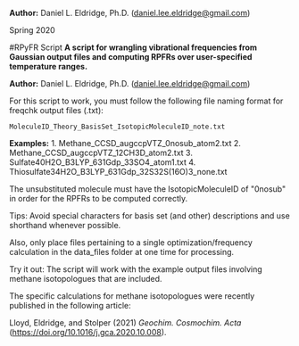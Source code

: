 **Author:** Daniel L. Eldridge, Ph.D. (daniel.lee.eldridge@gmail.com)

Spring 2020

#RPyFR Script
**A script for wrangling vibrational frequencies from Gaussian output files and computing RPFRs
over user-specified temperature ranges.**

**Author:** Daniel L. Eldridge, Ph.D. (daniel.lee.eldridge@gmail.com)

For this script to work, you must follow the following file naming format for freqchk output files (.txt):

    MoleculeID_Theory_BasisSet_IsotopicMoleculeID_note.txt

**Examples:**
    1. Methane_CCSD_augccpVTZ_0nosub_atom2.txt
    2. Methane_CCSD_augccpVTZ_12CH3D_atom2.txt
    3. Sulfate40H2O_B3LYP_631Gdp_33SO4_atom1.txt
    4. Thiosulfate34H2O_B3LYP_631Gdp_32S32S(16O)3_none.txt

The unsubstituted molecule must have the IsotopicMoleculeID of "0nosub" in order for the RPFRs to be
computed correctly.

Tips:
Avoid special characters for basis set (and other) descriptions and use shorthand whenever possible.

Also, only place files pertaining to a single optimization/frequency calculation in the data_files folder at one time for processing.

Try it out:
The script will work with the example output files involving methane isotopologues that are included. 

The specific calculations for methane isotopologues were recently published in the following article:

Lloyd, Eldridge, and Stolper (2021) *Geochim. Cosmochim. Acta* (https://doi.org/10.1016/j.gca.2020.10.008).
